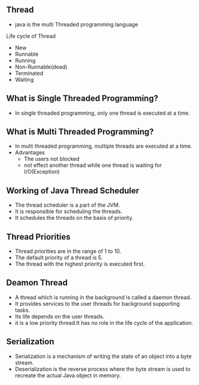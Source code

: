 ## Thread

- java is the multi Threaded programming language 

Life cycle of Thread

- New
- Runnable
- Running
- Non-Runnable(dead)
- Terminated
- Waiting

## What is Single Threaded Programming?

- In single threaded programming, only one thread is executed at a time.

## What is Multi Threaded Programming?

- In multi threaded programming, multiple threads are executed at a time.
- Advantages
  - The users not blocked
  - not effect another thread while one thread is waiting for I/O(Exception)

## Working of Java Thread Scheduler

- The thread scheduler is a part of the JVM.
- It is responsible for scheduling the threads.
- It schedules the threads on the basis of priority.

## Thread Priorities

- Thread priorities are in the range of 1 to 10.
- The default priority of a thread is 5.
- The thread with the highest priority is executed first.

## Deamon Thread

- A thread which is running in the background is called a daemon thread.
- It provides services to the user threads for background supporting tasks.
- Its life depends on the user threads.
- it is a low priority thread.It has no role in the life cycle of the application.

## Serialization

- Serialization is a mechanism of writing the state of an object into a byte stream.
- Deserialization is the reverse process where the byte stream is used to recreate the actual Java object in memory.